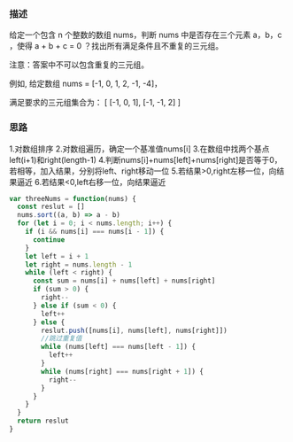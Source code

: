 ### 描述
给定一个包含 n 个整数的数组 nums，判断 nums 中是否存在三个元素 a，b，c ，使得 a + b + c = 0 ？找出所有满足条件且不重复的三元组。

注意：答案中不可以包含重复的三元组。

例如, 给定数组 nums = [-1, 0, 1, 2, -1, -4]，

满足要求的三元组集合为：
[
  [-1, 0, 1],
  [-1, -1, 2]
] 

### 思路
1.对数组排序
2.对数组遍历，确定一个基准值nums[i]
3.在数组中找两个基点left(i+1)和right(length-1)
4.判断nums[i]+nums[left]+nums[right]是否等于0，若相等，加入结果，分别将left、right移动一位
5.若结果>0,right左移一位，向结果逼近
6.若结果<0,left右移一位，向结果逼近 

```js
var threeNums = function(nums) {
  const reslut = []
  nums.sort((a, b) => a - b)
  for (let i = 0; i < nums.length; i++) {
    if (i && nums[i] === nums[i - 1]) {
      continue
    }
    let left = i + 1
    let right = nums.length - 1
    while (left < right) {
      const sum = nums[i] + nums[left] + nums[right]
      if (sum > 0) {
        right--
      } else if (sum < 0) {
        left++
      } else {
        reslut.push([nums[i], nums[left], nums[right]])
        //跳过重复值
        while (nums[left] === nums[left - 1]) {
          left++
        }
        while (nums[right] === nums[right + 1]) {
          right--
        }
      }
    }
  }
  return reslut
}
```

